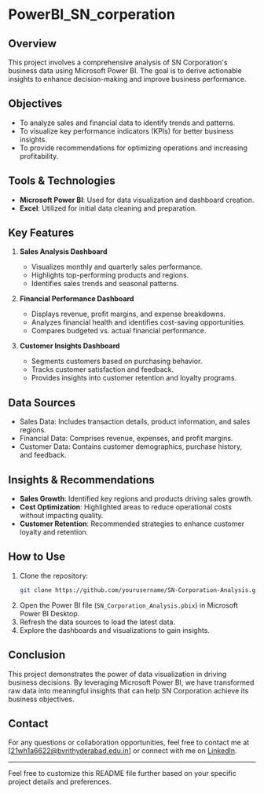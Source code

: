 # PowerBI_SN_corperation
## Overview

This project involves a comprehensive analysis of SN Corporation's business data using Microsoft Power BI. The goal is to derive actionable insights to enhance decision-making and improve business performance.

## Objectives

- To analyze sales and financial data to identify trends and patterns.
- To visualize key performance indicators (KPIs) for better business insights.
- To provide recommendations for optimizing operations and increasing profitability.

## Tools & Technologies

- **Microsoft Power BI**: Used for data visualization and dashboard creation.
- **Excel**: Utilized for initial data cleaning and preparation.


## Key Features

1. **Sales Analysis Dashboard**
   - Visualizes monthly and quarterly sales performance.
   - Highlights top-performing products and regions.
   - Identifies sales trends and seasonal patterns.

2. **Financial Performance Dashboard**
   - Displays revenue, profit margins, and expense breakdowns.
   - Analyzes financial health and identifies cost-saving opportunities.
   - Compares budgeted vs. actual financial performance.

3. **Customer Insights Dashboard**
   - Segments customers based on purchasing behavior.
   - Tracks customer satisfaction and feedback.
   - Provides insights into customer retention and loyalty programs.

## Data Sources

- Sales Data: Includes transaction details, product information, and sales regions.
- Financial Data: Comprises revenue, expenses, and profit margins.
- Customer Data: Contains customer demographics, purchase history, and feedback.

## Insights & Recommendations

- **Sales Growth**: Identified key regions and products driving sales growth.
- **Cost Optimization**: Highlighted areas to reduce operational costs without impacting quality.
- **Customer Retention**: Recommended strategies to enhance customer loyalty and retention.

## How to Use

1. Clone the repository:
   ```bash
   git clone https://github.com/yourusername/SN-Corporation-Analysis.git
   ```
2. Open the Power BI file (`SN_Corporation_Analysis.pbix`) in Microsoft Power BI Desktop.
3. Refresh the data sources to load the latest data.
4. Explore the dashboards and visualizations to gain insights.

## Conclusion

This project demonstrates the power of data visualization in driving business decisions. By leveraging Microsoft Power BI, we have transformed raw data into meaningful insights that can help SN Corporation achieve its business objectives.

## Contact

For any questions or collaboration opportunities, feel free to contact me at [21wh1a6622@bvrithyderabad.edu.in] or connect with me on [LinkedIn](https://www.linkedin.com/in/manisha-neeli-24b360259/).

---

Feel free to customize this README file further based on your specific project details and preferences.
